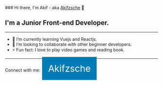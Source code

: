 <link rel="stylesheet" href="https://cdnjs.cloudflare.com/ajax/libs/font-awesome/4.7.0/css/font-awesome.min.css">
<style>
  .fa {
  padding: 20px;
  font-size: 30px;
  width: 50px;
  text-align: center;
  text-decoration: none;
  margin: 5px 2px;
}

.fa:hover {
    opacity: 0.7;
}
.fa-linkedin {
  background: #007bb5;
  color: white;
}

  </style>
### Hi there, I'm Akif - aka <a href="https://akifzsche.github.io/" target="_blank" >Akifzsche</a> 👋

## I'm a Junior Front-end Developer.
<hr/>
<ul>
<li>🌱 I’m currently learning Vuejs and Reactjs.</li>
<li>🤝 I’m looking to collaborate with other beginner developers.</li>
<li>⚡ Fun fact: I love to play video games and reading book.</li>
</ul>
<hr/>

Connect with me:
<a href="https://www.linkedin.com/in/akifzsche/" class="fa fa-linkedin">Akifzsche</a>







